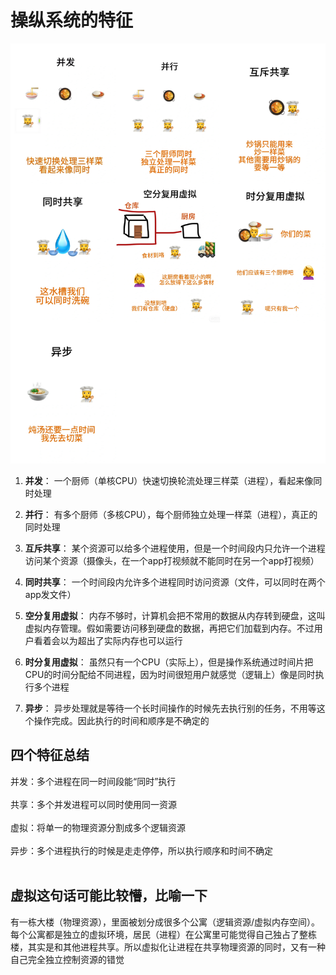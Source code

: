 # 操纵系统的特征
![features](../Assets/OS/features.jpg)

1. **并发**：
一个厨师（单核CPU）快速切换轮流处理三样菜（进程），看起来像同时处理
	
2. **并行**：
有多个厨师（多核CPU），每个厨师独立处理一样菜（进程），真正的同时处理
	
3. **互斥共享**：
某个资源可以给多个进程使用，但是一个时间段内只允许一个进程访问某个资源（摄像头，在一个app打视频就不能同时在另一个app打视频）
	
4. **同时共享**：
一个时间段内允许多个进程同时访问资源（文件，可以同时在两个app发文件）
	
5. **空分复用虚拟**：
内存不够时，计算机会把不常用的数据从内存转到硬盘，这叫虚拟内存管理。假如需要访问移到硬盘的数据，再把它们加载到内存。不过用户看着会以为超出了实际内存也可以运行
	
6. **时分复用虚拟**：
虽然只有一个CPU（实际上），但是操作系统通过时间片把CPU的时间分配给不同进程，因为时间很短用户就感觉（逻辑上）像是同时执行多个进程
	
7. **异步**：
异步处理就是等待一个长时间操作的时候先去执行别的任务，不用等这个操作完成。因此执行的时间和顺序是不确定的
	
## 四个特征总结
并发：多个进程在同一时间段能“同时”执行 <br> <br>
共享：多个并发进程可以同时使用同一资源 <br> <br>
虚拟：将单一的物理资源分割成多个逻辑资源 <br> <br>
异步：多个进程执行的时候是走走停停，所以执行顺序和时间不确定 <br> <br>
	
## 虚拟这句话可能比较懵，比喻一下
有一栋大楼（物理资源），里面被划分成很多个公寓（逻辑资源/虚拟内存空间）。每个公寓都是独立的虚拟环境，居民（进程）在公寓里可能觉得自己独占了整栋楼，其实是和其他进程共享。所以虚拟化让进程在共享物理资源的同时，又有一种自己完全独立控制资源的错觉
